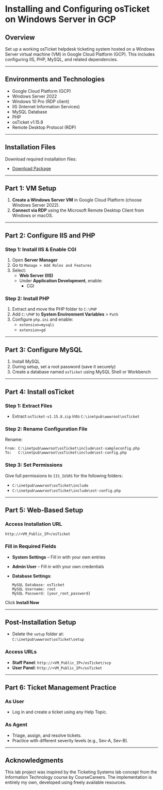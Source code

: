 # Installing and Configuring osTicket on Windows Server in GCP

## Overview

Set up a working osTicket helpdesk ticketing system hosted on a Windows Server virtual machine (VM) in Google Cloud Platform (GCP). This includes configuring IIS, PHP, MySQL, and related dependencies.

---

## Environments and Technologies

- Google Cloud Platform (GCP)
- Windows Server 2022
- Windows 10 Pro (RDP client)
- IIS (Internet Information Services)
- MySQL Database
- PHP
- osTicket v1.15.8
- Remote Desktop Protocol (RDP)

---

## Installation Files

Download required installation files:

- [Download Package](https://drive.google.com/uc?export=download&id=1b3RBkXTLNGXbibeMuAynkfzdBC1NnqaD)

---

## Part 1: VM Setup

1. **Create a Windows Server VM** in Google Cloud Platform (choose Windows Server 2022).
2. **Connect via RDP** using the Microsoft Remote Desktop Client from Windows or macOS.

---

## Part 2: Configure IIS and PHP

### Step 1: Install IIS & Enable CGI

1. Open **Server Manager**
2. Go to `Manage > Add Roles and Features`
3. Select:
   - **Web Server (IIS)**
   - Under **Application Development**, enable:
     - CGI

### Step 2: Install PHP

1. Extract and move the PHP folder to `C:\PHP`
2. Add `C:\PHP` to **System Environment Variables** > `Path`
3. Configure `php.ini` and enable:
   - `extension=mysqli`
   - `extension=gd`

---

## Part 3: Configure MySQL

1. Install MySQL
2. During setup, set a root password (save it securely)
3. Create a database named `osTicket` using MySQL Shell or Workbench

---

## Part 4: Install osTicket

### Step 1: Extract Files

- Extract `osTicket-v1.15.8.zip` into `C:\inetpub\wwwroot\osTicket`

### Step 2: Rename Configuration File

Rename:

```text
From: C:\inetpub\wwwroot\osTicket\include\ost-sampleconfig.php  
To:   C:\inetpub\wwwroot\osTicket\include\ost-config.php
```

### Step 3: Set Permissions

Give full permissions to `IIS_IUSRS` for the following folders:

- `C:\inetpub\wwwroot\osTicket\include`
- `C:\inetpub\wwwroot\osTicket\include\ost-config.php`

---

## Part 5: Web-Based Setup

### Access Installation URL

```
http://<VM_Public_IP>/osTicket
```

### Fill in Required Fields

- **System Settings** – Fill in with your own entries
- **Admin User** – Fill in with your own credentials
- **Database Settings**:

  ```
  MySQL Database: osTicket
  MySQL Username: root
  MySQL Password: [your_root_password]
  ```

Click **Install Now**

---

## Post-Installation Setup

- Delete the `setup` folder at:  
  `C:\inetpub\wwwroot\osTicket\setup`

### Access URLs

- **Staff Panel**: `http://<VM_Public_IP>/osTicket/scp`
- **User Panel**: `http://<VM_Public_IP>/osTicket`

---

## Part 6: Ticket Management Practice

### As User

- Log in and create a ticket using any Help Topic.

### As Agent

- Triage, assign, and resolve tickets.
- Practice with different severity levels (e.g., Sev-A, Sev-B).

---

## Acknowledgments

This lab project was inspired by the Ticketing Systems lab concept from the Information Technology course by CourseCareers. The implementation is entirely my own, developed using freely available resources.
